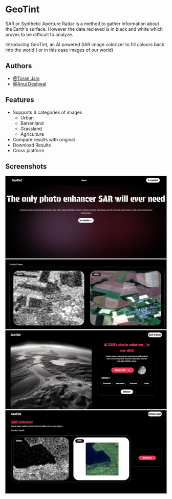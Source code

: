 
# GeoTint

SAR or Synthetic Aperture Radar is a method to gather information about the Earth's surface. However the data recieved is in black and white which proves to be difficult to analyze.

Introducing GeoTint, an AI powered SAR image colorizer to fill colours back into the world ( or in this case images of our world)


## Authors

- [@Toran Jain](https://www.github.com/Eyepatch-13)
- [@Anuj Deshwal](https://www.github.com/AnujDeshwal)


## Features

- Supports 4 categories of images
    - Urban
    - Barrenland
    - Grassland
    - Agriculture
- Compare results with original
- Download Results
- Cross platform

## Screenshots

![HomePage](/screenshots/HomePage.png?raw=true "Home Page")
![Demo](/screenshots/ProductDemo.png?raw=true "Demo")
![Uploads](/screenshots/UploadPage.png?raw=true "Upload Page")
![Results](/screenshots/ResultPage.png?raw=true "Result Page")
